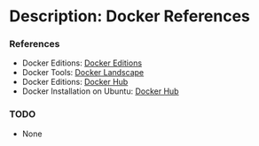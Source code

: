 # Description: Docker References

### References
* Docker Editions: [Docker Editions](https://store.docker.com/)
* Docker Tools: [Docker Landscape](https://landscape.cncf.io/)
* Docker Editions: [Docker Hub](https://hub.docker.com/search?q=&type=edition&offering=community)
* Docker Installation on Ubuntu: [Docker Hub](https://docs.docker.com/install/linux/docker-ce/ubuntu/)

### TODO
* None
